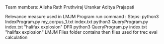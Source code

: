 Team members: Alisha Rath Pruthviraj Urankar Aditya Prajapati

Relevance measure used in LMJM
Program run command :
Steps:
python3 IndexProgram.py my_corpus_1.txt index.txt
python3 QueryProgram.py index.txt "halifax explosion" DFR
python3 QueryProgram.py index.txt "halifax explosion" LMJM
Files folder contains then files used for trec eval calculation
